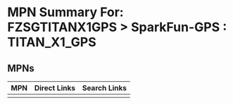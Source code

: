 



# MPN Summary For: FZSGTITANX1GPS > SparkFun-GPS : TITAN_X1_GPS

## MPNs
  

|MPN|Direct Links|Search Links|
| :--- | :--- | :--- |
||||
